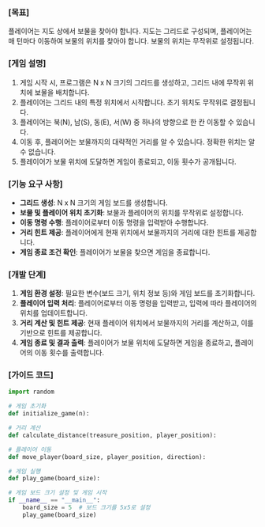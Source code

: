 ### [목표]

플레이어는 지도 상에서 보물을 찾아야 합니다. 지도는 그리드로 구성되며, 플레이어는 매 턴마다 이동하여 보물의 위치를 찾아야 합니다. 보물의 위치는 무작위로 설정됩니다.

### [게임 설명]

1. 게임 시작 시, 프로그램은 N x N 크기의 그리드를 생성하고, 그리드 내에 무작위 위치에 보물을 배치합니다.
2. 플레이어는 그리드 내의 특정 위치에서 시작합니다. 초기 위치도 무작위로 결정됩니다.
3. 플레이어는 북(N), 남(S), 동(E), 서(W) 중 하나의 방향으로 한 칸 이동할 수 있습니다.
4. 이동 후, 플레이어는 보물까지의 대략적인 거리를 알 수 있습니다. 정확한 위치는 알 수 없습니다.
5. 플레이어가 보물 위치에 도달하면 게임이 종료되고, 이동 횟수가 공개됩니다.

### [기능 요구 사항]

- **그리드 생성**: N x N 크기의 게임 보드를 생성합니다.
- **보물 및 플레이어 위치 초기화**: 보물과 플레이어의 위치를 무작위로 설정합니다.
- **이동 명령 수행**: 플레이어로부터 이동 명령을 입력받아 수행합니다.
- **거리 힌트 제공**: 플레이어에게 현재 위치에서 보물까지의 거리에 대한 힌트를 제공합니다.
- **게임 종료 조건 확인**: 플레이어가 보물을 찾으면 게임을 종료합니다.

### [개발 단계]

1. **게임 환경 설정**: 필요한 변수(보드 크기, 위치 정보 등)와 게임 보드를 초기화합니다.
2. **플레이어 입력 처리**: 플레이어로부터 이동 명령을 입력받고, 입력에 따라 플레이어의 위치를 업데이트합니다.
3. **거리 계산 및 힌트 제공**: 현재 플레이어 위치에서 보물까지의 거리를 계산하고, 이를 기반으로 힌트를 제공합니다.
4. **게임 종료 및 결과 출력**: 플레이어가 보물 위치에 도달하면 게임을 종료하고, 플레이어의 이동 횟수를 출력합니다.

### [가이드 코드]

```python
import random

# 게임 초기화
def initialize_game(n):

# 거리 계산
def calculate_distance(treasure_position, player_position):

# 플레이어 이동
def move_player(board_size, player_position, direction):

# 게임 실행
def play_game(board_size):

# 게임 보드 크기 설정 및 게임 시작
if __name__ == "__main__":
    board_size = 5  # 보드 크기를 5x5로 설정
    play_game(board_size)
```
